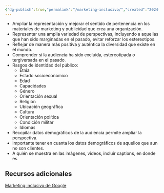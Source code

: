 ```yaml
---
{"dg-publish":true,"permalink":"/marketing-inclusivo/","created":"2024-02-28T17:18:03.782-05:00","updated":"2024-03-11T19:33:21.528-05:00"}
---
```


- Ampliar la representación y mejorar el sentido de pertenencia en los materiales de marketing y publicidad que crea una organización.
- Representar una amplia variedad de perspectivas, incluyendo a aquellas que han sido marginadas en el pasado, evitar reforzar los estereotipos.
- Reflejar de manera más positiva y auténtica la diversidad que existe en el mundo.
- Comprender si la audiencia ha sido excluida, estereotipada o tergiversada en el pasado.
- Rasgos de identidad del público:
	- Etnia
	- Estado socioeconómico
	- Edad
	- Capacidades
	- Género
	- Orientación sexual
	- Religión
	- Ubicación geográfica
	- Cultura
	- Orientación política
	- Condición militar
	- Idiomas
- Recopilar datos demográficos de la audiencia permite ampliar la perspectiva.
- Importante tener en cuanta los datos demográficos de aquellos que aun no son clientes.
- A quién se muestra en las imágenes, videos, incluir captions, en donde es.

## Recursos adicionales
[Marketing inclusivo de Google](https://all-in.withgoogle.com/)
